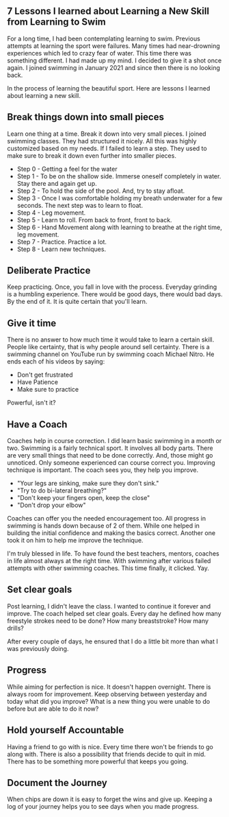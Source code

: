 ## 7 Lessons I learned about Learning a New Skill from Learning to Swim

For a long time, I had been contemplating learning to swim. Previous attempts at learning the sport were failures. Many times had near-drowning experiences which led to crazy fear of water. This time there was something different. I had made up my mind. I decided to give it a shot once again. I joined swimming in January 2021 and since then there is no looking back.

In the process of learning the beautiful sport. Here are lessons I learned about learning a new skill.

## Break things down into small pieces
Learn one thing at a time. Break it down into very small pieces. I joined swimming classes. They had structured it nicely. All this was highly customized based on my needs. If I failed to learn a step. They used to make sure to break it down even further into smaller pieces.

- Step 0 - Getting a feel for the water
- Step 1 - To be on the shallow side. Immerse oneself completely in water. Stay there and again get up.
- Step 2 - To hold the side of the pool. And, try to stay afloat.
- Step 3 - Once I was comfortable holding my breath underwater for a few seconds. The next step was to learn to float.
- Step 4 - Leg movement.
- Step 5 - Learn to roll. From back to front, front to back.
- Step 6 - Hand Movement along with learning to breathe at the right time, leg movement.
- Step 7 - Practice. Practice a lot.
- Step 8 - Learn new techniques.   

## Deliberate Practice
Keep practicing. Once, you fall in love with the process. Everyday grinding is a humbling experience. There would be good days, there would bad days. By the end of it. It is quite certain that you'll learn. 

## Give it time
There is no answer to how much time it would take to learn a certain skill. People like certainty, that is why people around sell certainty. There is a swimming channel on YouTube run by swimming coach Michael Nitro. He ends each of his videos by saying:

- Don't get frustrated
- Have Patience
- Make sure to practice

Powerful, isn't it?

## Have a Coach
Coaches help in course correction. I did learn basic swimming in a month or two. Swimming is a fairly technical sport. It involves all body parts. There are very small things that need to be done correctly. And, those might go unnoticed. Only someone experienced can course correct you. Improving technique is important.  The coach sees you, they help you improve.

- "Your legs are sinking, make sure they don't sink."
- "Try to do bi-lateral breathing?"
- "Don't keep your fingers open, keep the close"
- "Don't drop your elbow"

Coaches can offer you the needed encouragement too. All progress in swimming is hands down because of 2 of them. While one helped in building the initial confidence and making the basics correct. Another one took it on him to help me improve the technique. 

I'm truly blessed in life. To have found the best teachers, mentors, coaches in life almost always at the right time. With swimming after various failed attempts with other swimming coaches. This time finally, it clicked. Yay.  

## Set clear goals
Post learning, I didn't leave the class. I wanted to continue it forever and improve. The coach helped set clear goals. Every day he defined how many freestyle strokes need to be done? How many breaststroke? How many drills?

After every couple of days, he ensured that I do a little bit more than what I was previously doing.  

## Progress
While aiming for perfection is nice. It doesn't happen overnight. There is always room for improvement. Keep observing between yesterday and today what did you improve? What is a new thing you were unable to do before but are able to do it now?

## Hold yourself Accountable
Having a friend to go with is nice. Every time there won't be friends to go along with. There is also a possibility that friends decide to quit in mid. There has to be something more powerful that keeps you going. 

## Document the Journey
When chips are down it is easy to forget the wins and give up. Keeping a log of your journey helps you to see days when you made progress.